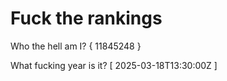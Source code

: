 # Fuck the rankings

Who the hell am I?
{ 11845248 }

What fucking year is it?
[ 2025-03-18T13:30:00Z ]
